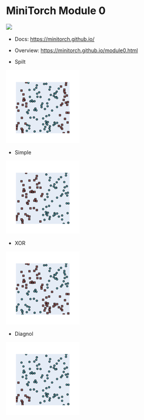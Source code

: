 # MiniTorch Module 0

<img src="https://minitorch.github.io/_images/match.png" width="100px">

* Docs: https://minitorch.github.io/

* Overview: https://minitorch.github.io/module0.html

* Spilt
<img src ="Split.png" width="200px">

* Simple

<img src ="simple.png" width="200px">

* XOR 

<img src ="xor.png" width="200px">

* Diagnol

<img src ="diag.png" width="200px">




